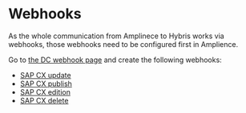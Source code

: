 # Webhooks

As the whole communication from Amplinece to Hybris works via webhooks, those webhooks need to be configured first in Amplience.

Go to [the DC webhook page](https://content.amplience.net/#!/netelevensandbox/development/webhooks) and create the following webhooks:
* [SAP CX update](webhooks/update.md)
* [SAP CX publish](webhooks/publish.md)
* [SAP CX edition](webhooks/edition.md)
* [SAP CX delete](webhooks/delete.md)
